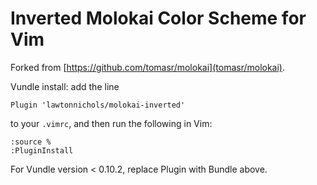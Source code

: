 # Inverted Molokai Color Scheme for Vim

Forked from [https://github.com/tomasr/molokai](tomasr/molokai).

Vundle install: add the line 

    Plugin 'lawtonnichols/molokai-inverted'

to your `.vimrc`, and then run the following in Vim:

    :source %
    :PluginInstall

For Vundle version < 0.10.2, replace Plugin with Bundle above.
